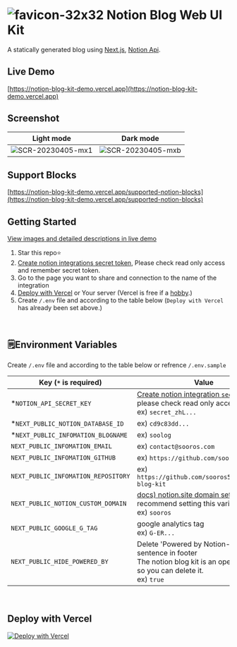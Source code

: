 # ![favicon-32x32](https://user-images.githubusercontent.com/74892930/230014114-ddbb901a-9cc6-4607-942b-0de153536ac5.png) Notion Blog Web UI Kit
A statically generated blog using [Next.js](https://github.com/vercel/next.js/), [Notion Api](https://github.com/makenotion/notion-sdk-js).

## Live Demo
[https://notion-blog-kit-demo.vercel.app](https://notion-blog-kit-demo.vercel.app)

## Screenshot
| Light mode | Dark mode |
|--|--|
| <img alt="SCR-20230405-mx1" src="https://user-images.githubusercontent.com/74892930/230012168-97ff1bfc-6858-446a-b2c1-fd0223ec0521.png" /> | <img alt="SCR-20230405-mxb" src="https://user-images.githubusercontent.com/74892930/230012197-73cfeb9f-6136-4235-99d4-19030a3ca21a.png" /> |

## Support Blocks
[https://notion-blog-kit-demo.vercel.app/supported-notion-blocks](https://notion-blog-kit-demo.vercel.app/supported-notion-blocks)
<br />

## Getting Started
[View images and detailed descriptions in live demo](https://notion-blog-kit-demo.vercel.app/notion-blog-kit-deploy-step)
1. Star this repo⭐️
2. [Create notion integrations secret token](https://www.notion.so/my-integrations), Please check read only access and remember secret token.
3. Go to the page you want to share and connection to the name of the integration
4. [Deploy with Vercel](https://vercel.com/new/clone?repository-url=https%3A%2F%2Fgithub.com%2Fsooros5132%2Fnotion-blog-kit&env=NOTION_API_SECRET_KEY,NEXT_PUBLIC_NOTION_DATABASE_ID,NEXT_PUBLIC_INFOMATION_BLOGNAME) or Your server (Vercel is free if a [hobby](https://vercel.com/pricing).)
5. Create `/.env` file and according to the table below (`Deploy with Vercel` has already been set above.)
<br />

## 🗒️Environment Variables
Create `/.env` file and according to the table below or refrence `/.env.sample`

|Key (`*` is required)|Value|
|------|---|
|*`NOTION_API_SECRET_KEY`|[Create notion integration `secret token`](https://www.notion.so/my-integrations)<br />please check read only access<br />ex) `secret_zhL...`|
|*`NEXT_PUBLIC_NOTION_DATABASE_ID`|ex) `cd9c83dd...`|
|*`NEXT_PUBLIC_INFOMATION_BLOGNAME`|ex) `soolog`|
|`NEXT_PUBLIC_INFOMATION_EMAIL`|ex) `contact@sooros.com`|
|`NEXT_PUBLIC_INFOMATION_GITHUB`|ex) `https://github.com/sooros5132`|
|`NEXT_PUBLIC_INFOMATION_REPOSITORY`|ex) `https://github.com/sooros5132/notion-blog-kit`|
|`NEXT_PUBLIC_NOTION_CUSTOM_DOMAIN`|[docs) notion.site domain setting](https://www.notion.so/ko-kr/blog/personalize-public-pages)<br />recommend setting this variable.<br />ex) `sooros`|
|`NEXT_PUBLIC_GOOGLE_G_TAG`|google analytics tag<br />ex) `G-ER...`|
|`NEXT_PUBLIC_HIDE_POWERED_BY`|Delete 'Powered by Notion-Blog-Kit' sentence in footer<br />The notion blog kit is an open source, so you can delete it.<br />ex) `true`|
<br />

## Deploy with Vercel
[![Deploy with Vercel](https://vercel.com/button)](https://vercel.com/new/clone?repository-url=https%3A%2F%2Fgithub.com%2Fsooros5132%2Fnotion-blog-kit&env=NOTION_API_SECRET_KEY,NEXT_PUBLIC_NOTION_DATABASE_ID,NEXT_PUBLIC_INFOMATION_BLOGNAME)